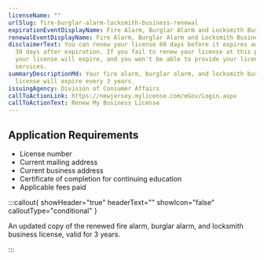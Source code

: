 ```yaml
---
licenseName: ""
urlSlug: fire-burglar-alarm-locksmith-business-renewal
expirationEventDisplayName: Fire Alarm, Burglar Alarm and Locksmith Business License Expiration
renewalEventDisplayName: Fire Alarm, Burglar Alarm and Locksmith Business License Renewal Deadline
disclaimerText: You can renew your license 60 days before it expires and up to
  30 days after expiration. If you fail to renew your license at this point,
  your license will expire, and you won't be able to provide your licensed
  services.
summaryDescriptionMd: Your fire alarm, burglar alarm, and locksmith business
  license will expire every 3 years.
issuingAgency: Division of Consumer Affairs
callToActionLink: https://newjersey.mylicense.com/eGov/Login.aspx
callToActionText: Renew My Business License
---
```


## Application Requirements

- License number
- Current mailing address
- Current business address
- Certificate of completion for continuing education
- Applicable fees paid

:::callout{ showHeader="true" headerText="" showIcon="false" calloutType="conditional" }

An updated copy of the renewed fire alarm, burglar alarm, and locksmith business license, valid for 3 years.

:::
